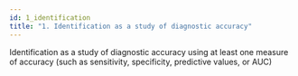 ```yaml
---
id: 1_identification
title: "1. Identification as a study of diagnostic accuracy"
---
```

Identification as a study of diagnostic accuracy using at least one measure of accuracy (such as sensitivity, specificity, predictive values, or AUC)
